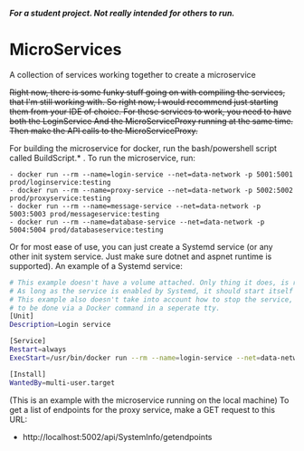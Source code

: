 _**For a student project. Not really intended for others to run.**_

# MicroServices
A collection of services working together to create a microservice

~~Right now, there is some funky stuff going on with compiling the services, that I'm still working with.
So right now, I would recommend just starting them from your IDE of choice.
For these services to work, you need to have both the LoginService And the MicroServiceProxy running
at the same time. Then make the API calls to the MicroServiceProxy.~~

For building the microservice for docker, run the bash/powershell script called BuildScript.* .
To run the microservice, run:
```
- docker run --rm --name=login-service --net=data-network -p 5001:5001 prod/loginservice:testing
- docker run --rm --name=proxy-service --net=data-network -p 5002:5002 prod/proxyservice:testing
- docker run --rm --name=message-service --net=data-network -p 5003:5003 prod/messageservice:testing
- docker run --rm --name=database-service --net=data-network -p 5004:5004 prod/databaseservice:testing
```
Or for most ease of use, you can just create a Systemd service (or any other init system service. Just make sure dotnet and aspnet runtime is supported).
An example of a Systemd service:

```sh
# This example doesn't have a volume attached. Only thing it does, is running the service.
# As long as the service is enabled by Systemd, it should start itself after a host restart.
# This example also doesn't take into account how to stop the service, so that is recommended 
# to be done via a Docker command in a seperate tty.
[Unit]
Description=Login service

[Service]
Restart=always
ExecStart=/usr/bin/docker run --rm --name=login-service --net=data-network -p 5001:5001 prod/loginservice:testing

[Install]
WantedBy=multi-user.target
```

(This is an example with the microservice running on the local machine)
To get a list of endpoints for the proxy service, make a GET request to this URL: 
- http://localhost:5002/api/SystemInfo/getendpoints
